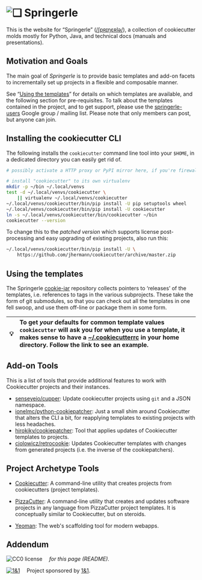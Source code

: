 # ![❏](https://raw.github.com/Springerle/springerle.github.io/master/static/img/logo-64.png) Springerle

This is the website for “Springerle” ([/ʃpʀɪŋɛʀlə/](https://translate.google.com/#de/de/Springerle)),
a collection of cookiecutter molds mostly for Python, Java, and technical docs (manuals and presentations).

## Motivation and Goals

The main goal of *Springerle* is to provide basic templates and add-on facets to incrementally set up projects in a flexible and composable manner.

See “[Using the templates](#using-the-templates)” for details on which templates are available,
and the following section for pre-requisites.
To talk about the templates contained in the project, and to get support, please use the
[springerle-users](https://groups.google.com/d/forum/springerle-users)
Google group / mailing list. Please note that only members can post, but anyone can join.


## Installing the cookiecutter CLI

The following installs the `cookiecutter` command line tool into your `$HOME`,
in a dedicated directory you can easily get rid of.

```sh
# possibly activate a HTTP proxy or PyPI mirror here, if you're firewalled

# install "cookiecutter" to its own virtualenv
mkdir -p ~/bin ~/.local/venvs
test -d ~/.local/venvs/cookiecutter \
    || virtualenv ~/.local/venvs/cookiecutter
~/.local/venvs/cookiecutter/bin/pip install -U pip setuptools wheel
~/.local/venvs/cookiecutter/bin/pip install -U cookiecutter
ln -s ~/.local/venvs/cookiecutter/bin/cookiecutter ~/bin
cookiecutter --version
```

To change this to the *patched version* which supports license post-processing
and easy upgrading of existing projects, also run this:

```sh
~/.local/venvs/cookiecutter/bin/pip install -U \
    https://github.com/jhermann/cookiecutter/archive/master.zip
```


## Using the templates

The Springerle [cookie-jar](https://github.com/Springerle/cookie-jar) repository collects pointers
to ‘releases’ of the templates, i.e. references to tags in the various subprojects.
These take the form of git submodules, so that you can check out all the templates in one fell swoop,
and use them off-line or package them in some form.

:bulb: | To get *your* defaults for common template values `cookiecutter` will ask you for when you use a template, it makes sense to have a [~/.cookiecutterrc](https://github.com/jhermann/ruby-slippers/blob/master/home/.cookiecutterrc) in your home directory. Follow the link to see an example.
---- | :----

## Add-on Tools

This is a list of tools that provide additional features to work with Cookiecutter projects and their instances.

 * [senseyeio/cupper](https://github.com/senseyeio/cupper): Update cookiecutter projects using ``git`` and a JSON namespace.
 * [ionelmc/python-cookiepatcher](https://github.com/ionelmc/python-cookiepatcher): Just a small shim around Cookiecutter that alters the CLI a bit, for reapplying templates to existing projects with less headaches.
* [hirokiky/cookiepatcher](https://github.com/hirokiky/cookiepatcher): Tool that applies updates of Cookiecutter templates to projects.
* [cjolowicz/retrocookie](https://github.com/cjolowicz/retrocookie): Updates Cookiecutter templates with changes from generated projects (i.e. the inverse of the cookiepatchers).


## Project Archetype Tools

 * [Cookiecutter](https://github.com/audreyr/cookiecutter): A command-line utility that creates projects from cookiecutters (project templates).
 * [PizzaCutter](https://github.com/bitranox/PizzaCutter): A command-line utility that creates and updates software projects in any language from PizzaCutter project templates. It is conceptually similar to Cookiecutter, but on steroids.

 * [Yeoman](http://yeoman.io/): The web's scaffolding tool for modern webapps.


## Addendum

![CC0 license](http://img.shields.io/badge/license-CC0-red.svg)  *for this page (README).*

[![1&1](https://raw.githubusercontent.com/1and1/1and1.github.io/master/images/1and1-logo-42.png)](https://github.com/1and1)  Project sponsored by [1&1](https://github.com/1and1).
